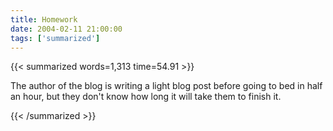 ```yaml
---
title: Homework
date: 2004-02-11 21:00:00
tags: ['summarized']
---
```


{{< summarized words=1,313 time=54.91 >}}

The author of the blog is writing a light blog post before going to bed in half an hour, but they don't know how long it will take them to finish it.

{{< /summarized >}}